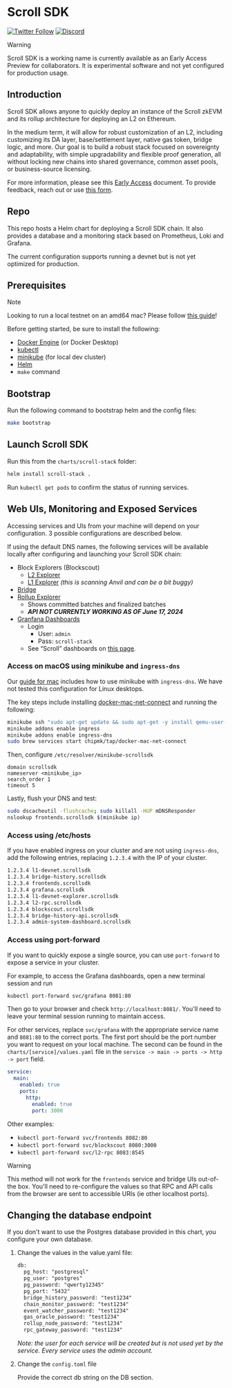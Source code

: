 # Scroll SDK
[![Twitter Follow](https://img.shields.io/twitter/follow/Scroll_ZKP?style=social)](https://twitter.com/Scroll_ZKP)
[![Discord](https://img.shields.io/discord/984015101017346058?color=%235865F2&label=Discord&logo=discord&logoColor=%23fff)](https://discord.gg/scroll)

> [!WARNING]
> Scroll SDK is a working name is currently available as an Early Access Preview for collaborators. It is experimental software and not yet configured for production usage.

## Introduction

Scroll SDK allows anyone to quickly deploy an instance of the Scroll zkEVM and its rollup architecture for deploying an L2 on Ethereum.

In the medium term, it will allow for robust customization of an L2, including customizing its DA layer, base/settlement layer, native gas token, bridge logic, and more. Our goal is to build a robust stack focused on sovereignty and adaptability, with simple upgradability and flexible proof generation, all without locking new chains into shared governance, common asset pools, or business-source licensing.

For more information, please see this [Early Access](https://scrollzkp.notion.site/Scroll-SDK-Early-Access-Feedback-Request-74272ce6a0ae4c1d8f5c1d836df1f410?pvs=4) document. To provide feedback, reach out or use [this form](https://tally.so/r/3xQdNr).

## Repo
This repo hosts a Helm chart for deploying a Scroll SDK chain. 
It also provides a database and a monitoring stack based on Prometheus, Loki and Grafana.

The current configuration supports running a devnet but is not yet optimized for production.

## Prerequisites

> [!Note]
> Looking to run a local testnet on an amd64 mac? Please follow [this guide](https://scrollzkp.notion.site/Guide-Running-Scroll-SDK-on-an-ARM64-Mac-36bdf4f3ee2345bf9d1ea6e62f9fcf08#e40ae30777ec4dd083e71d37ead1a185)!

Before getting started, be sure to install the following:
- [Docker Engine](https://docs.docker.com/engine/install/) (or Docker Desktop)
- [kubectl](https://kubernetes.io/docs/tasks/tools/)
- [minikube](https://minikube.sigs.k8s.io/docs/start/) (for local dev cluster)
- [Helm](https://helm.sh/docs/intro/install/)
- `make` command

## Bootstrap
Run the following command to bootstrap helm and the config files:
```bash
make bootstrap
```

## Launch Scroll SDK
Run this from the `charts/scroll-stack` folder:
```bash
helm install scroll-stack . 
```

Run `kubectl get pods` to confirm the status of running services.

## Web UIs, Monitoring and Exposed Services

Accessing services and UIs from your machine will depend on your configuration. 3 possible configurations are described below.

If using the default DNS names, the following services will be available locally after configuring and launching your Scroll SDK chain:

- Block Explorers (Blockscout)
    - [L2 Explorer](http://blockscout.scrollsdk/)
    - [L1 Explorer](http://l1-devnet-explorer.scrollsdk/) *(this is scanning Anvil and can be a bit buggy)*
- [Bridge](http://frontends.scrollsdk/bridge)
- [Rollup Explorer](http://frontends.scrollsdk/rollupscan?page=1&per_page=10)
    - Shows committed batches and finalized batches
    - ***API NOT CURRENTLY WORKING AS OF June 17, 2024***
- [Granfana Dashboards](http://grafana.scrollsdk/)
    - Login
        - User: `admin`
        - Pass: `scroll-stack`
    - See “Scroll” dashboards on [this page](http://grafana.scrollsdk/dashboards).

### Access on macOS using minikube and `ingress-dns`

Our [guide for mac](https://scrollzkp.notion.site/Guide-Running-Scroll-SDK-on-an-ARM64-Mac-36bdf4f3ee2345bf9d1ea6e62f9fcf08#e40ae30777ec4dd083e71d37ead1a185) includes how to use minikube with `ingress-dns`. We have not tested this configuration for Linux desktops.

The key steps include installing [docker-mac-net-connect](https://github.com/chipmk/docker-mac-net-connect) and running the following:

```bash
minikube ssh "sudo apt-get update && sudo apt-get -y install qemu-user-static"
minikube addons enable ingress
minikube addons enable ingress-dns
sudo brew services start chipmk/tap/docker-mac-net-connect
```

Then, configure `/etc/resolver/minikube-scrollsdk`

```text
domain scrollsdk
nameserver <minikube_ip>
search_order 1
timeout 5
```

Lastly, flush your DNS and test:

```bash
sudo dscacheutil -flushcache; sudo killall -HUP mDNSResponder
nslookup frontends.scrollsdk $(minikube ip)
```

### Access using /etc/hosts

If you have enabled ingress on your cluster and are not using `ingress-dns`, add the following entries, replacing `1.2.3.4` with the IP of your cluster.

```txt
1.2.3.4 l1-devnet.scrollsdk
1.2.3.4 bridge-history.scrollsdk
1.2.3.4 frontends.scrollsdk
1.2.3.4 grafana.scrollsdk
1.2.3.4 l1-devnet-explorer.scrollsdk
1.2.3.4 l2-rpc.scrollsdk
1.2.3.4 blockscout.scrollsdk
1.2.3.4 bridge-history-api.scrollsdk
1.2.3.4 admin-system-dashboard.scrollsdk
```

### Access using port-forward

If you want to quickly expose a single source, you can use `port-forward` to expose a service in your cluster.

For example, to access the Grafana dashboards, open a new terminal session and run

```bash
kubectl port-forward svc/grafana 8081:80
```

Then go to your browser and check `http://localhost:8081/`. You'll need to leave your terminal session running to maintain access.

For other services, replace `svc/grafana` with the appropriate service name and `8081:80` to the correct ports. The first port should be the port number you want to request on your local machine. The second can be found in the `charts/[service]/values.yaml` file in the `service -> main -> ports -> http -> port` field.

```yaml
service:
  main:
    enabled: true
    ports:
      http:
        enabled: true
        port: 3000
```

Other examples:
- `kubectl port-forward svc/frontends 8082:80`
- `kubectl port-forward svc/blockscout 8080:3000`
- `kubectl port-forward svc/l2-rpc 8083:8545`

> [!WARNING]
> This method will not work for the `frontends` service and bridge UIs out-of-the box. You'll need to re-configure the values so that RPC and API calls from the browser are sent to accessible URIs (ie other localhost ports).

## Changing the database endpoint

If you don't want to use the Postgres database provided in this chart, you configure your own database.

1. Change the values in the value.yaml file:

    ```txt
    db:
      pg_host: "postgresql"
      pg_user: "postgres"
      pg_password: "qwerty12345"
      pg_port: "5432"
      bridge_history_password: "test1234"
      chain_monitor_password: "test1234"
      event_watcher_password: "test1234"
      gas_oracle_password: "test1234"
      rollup_node_password: "test1234"
      rpc_gateway_password: "test1234"
    ```
    _Note: the user for each service will be created but is not used yet by the service. Every service uses the admin account._

2. Change the `config.toml` file

    Provide the correct db string on the DB section.
